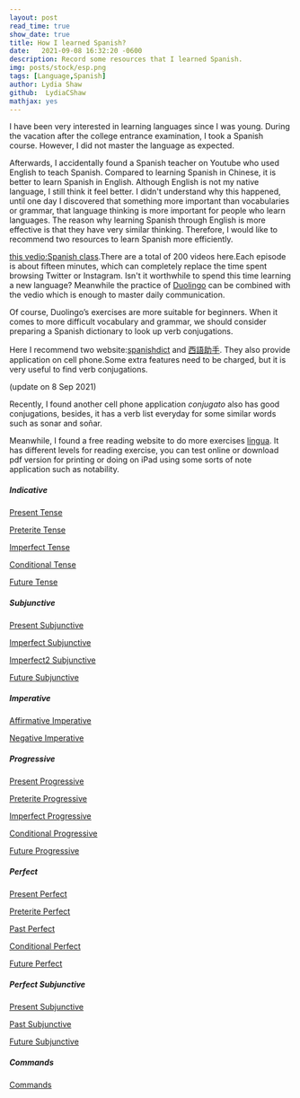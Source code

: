 ```yaml
---
layout: post
read_time: true
show_date: true
title: How I learned Spanish?
date:   2021-09-08 16:32:20 -0600
description: Record some resources that I learned Spanish.
img: posts/stock/esp.png
tags: [Language,Spanish]
author: Lydia Shaw
github:  LydiaCShaw
mathjax: yes
---
```

I have been very interested in learning languages since I was young. During the vacation after the college entrance examination, I took a Spanish course. However, I did not master the language as expected.

Afterwards, I accidentally found a Spanish teacher on Youtube who used English to teach Spanish. Compared to learning Spanish in Chinese, it is better to learn Spanish in English. Although English is not my native language, I still think it feel better. I didn't understand why this happened, until one day I discovered that something more important than vocabularies or grammar, that language thinking is more important for people who learn languages. The reason why learning Spanish through English is more effective is that they have very similar thinking.
Therefore, I would like to recommend two resources to learn Spanish more efficiently.

 [this vedio:Spanish class](https://www.youtube.com/watch?v=4FB1nO6ckZI&list=PLKQEL9j11yiUQ5SWdkc6ZT6A1NRoaskst).There are a total of 200 videos here.Each episode is about fifteen minutes, which can completely replace the time spent browsing Twitter or Instagram. Isn't it worthwhile to spend this time learning a new language? Meanwhile the practice of [Duolingo](https://www.duolingo.com/) can be combined with the vedio which is enough to master daily communication. 
 
 Of course, Duolingo’s exercises are more suitable for beginners. When it comes to more difficult vocabulary and grammar, we should consider preparing a Spanish dictionary to look up verb conjugations.
 
 Here I recommend two website:[spanishdict](https://www.spanishdict.com/) and [西語助手](https://www.esdict.cn/). They also provide application on cell phone.Some extra features need to be charged, but it is very useful to find verb conjugations.
 
 (update on 8 Sep 2021)
 
 Recently, I found another cell phone application *conjugato* also has good conjugations, besides, it has a verb list everyday for some similar words such as sonar and soñar.
 
 Meanwhile, I found a free reading website to do more exercises [lingua](https://lingua.com/spanish/reading/). It has different levels for reading exercise, you can test online or download pdf version for printing or doing on iPad using some sorts of note application such as notability.
 
##### Indicative
 
 [Present Tense](https://www.spanishdict.com/guide/spanish-present-tense-forms)
 
[Preterite Tense](https://www.spanishdict.com/guide/spanish-preterite-tense-forms)

[Imperfect Tense](https://www.spanishdict.com/guide/spanish-imperfect-tense-forms)

[Conditional Tense](https://www.spanishdict.com/guide/conditional-tense)

[Future Tense](https://www.spanishdict.com/guide/simple-future-regular-forms-and-tenses)

##### Subjunctive

[Present Subjunctive](https://www.spanishdict.com/guide/spanish-present-subjunctive)

[Imperfect Subjunctive](https://www.spanishdict.com/guide/spanish-imperfect-subjunctive)

[Imperfect2 Subjunctive](https://www.spanishdict.com/guide/spanish-imperfect-subjunctive)

[Future Subjunctive](https://www.spanishdict.com/guide/spanish-future-subjunctive)

##### Imperative

[Affirmative Imperative](https://www.spanishdict.com/guide/spanish-imperative-mood)

[Negative Imperative](https://www.spanishdict.com/guide/negative-informal-tu-commands)

##### Progressive

[Present Progressive](https://www.spanishdict.com/guide/spanish-present-progressive-forms)

[Preterite Progressive](https://www.spanishdict.com/guide/spanish-preterite-progressive-tense)

[Imperfect Progressive](https://www.spanishdict.com/guide/spanish-preterite-progressive-tense)

[Conditional Progressive](https://www.spanishdict.com/guide/spanish-conditional-progressive-tense)

[Future Progressive](https://www.spanishdict.com/guide/spanish-future-progressive-tense)

##### Perfect

[Present Perfect](https://www.spanishdict.com/guide/spanish-present-perfect-indicative)

[Preterite Perfect](https://www.spanishdict.com/guide/spanish-preterite-perfect-tense)

[Past Perfect](https://www.spanishdict.com/guide/past-perfect-forms-and-uses)

[Conditional Perfect](https://www.spanishdict.com/guide/conditional-perfect-forms-and-uses)

[Future Perfect](https://www.spanishdict.com/guide/spanish-present-perfect-indicative)

##### Perfect Subjunctive

[Present Subjunctive](https://www.spanishdict.com/guide/spanish-present-perfect-subjunctive)

[Past Subjunctive](https://www.spanishdict.com/guide/past-perfect-subjunctive-forms)

[Future Subjunctive](https://www.spanishdict.com/guide/spanish-future-perfect-subjunctive)

##### Commands

[Commands](https://www.spanishdict.com/guide/commands)


